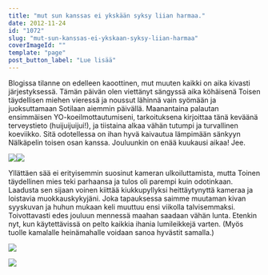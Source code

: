 ```yaml
---
title: "mut sun kanssas ei ykskään syksy liian harmaa."
date: 2012-11-24
id: "1072"
slug: "mut-sun-kanssas-ei-ykskaan-syksy-liian-harmaa"
coverImageId: ""
template: "page"
post_button_label: "Lue lisää"
---
```


Blogissa tilanne on edelleen kaoottinen, mut muuten kaikki on aika kivasti järjestyksessä. Tämän päivän olen viettänyt sängyssä aika köhäisenä Toisen täydellisen miehen vieressä ja noussut lähinnä vain syömään ja juoksuttamaan Sotilaan aiemmin päivällä. Maanantaina palautan ensimmäisen YO-koeilmottautumiseni, tarkoituksena kirjoittaa tänä keväänä terveystieto (huijuijuijui!), ja tiistaina alkaa vähän tutumpi ja turvallinen koeviikko. Sitä odotellessa on ihan hyvä kaivautua lämpimään sänkyyn Nälkäpelin toisen osan kanssa. Jouluunkin on enää kuukausi aikaa! Jee.

[![](/images/IMG_0264%C3%A5.JPG)](http://1.bp.blogspot.com/-hNAowivw-IE/ULDfTKGf_JI/AAAAAAAACm4/J2lfu6pD_-Y/s1600/IMG_0264%C3%A5.JPG)[![](/images/IMG_0258%C3%A5.JPG)](http://2.bp.blogspot.com/-Lw_1a71U3-4/ULDfR9jq34I/AAAAAAAACmw/dV19lkUERrI/s1600/IMG_0258%C3%A5.JPG)

Yllättäen sää ei erityisemmin suosinut kameran ulkoiluttamista, mutta Toinen täydellinen mies teki parhaansa ja tulos oli parempi kuin odotinkaan. Laadusta sen sijaan voinen kiittää kiukkupyllyksi heittäytynyttä kameraa ja loistavia muokkauskykyjäni. Joka tapauksessa saimme muutaman kivan syyskuvan ja huhun mukaan keli muuttuu ensi viikolla talvisemmaksi. Toivottavasti edes jouluun mennessä maahan saadaan vähän lunta. Etenkin nyt, kun käytettävissä on pelto kaikkia ihania lumileikkejä varten. (Myös tuolle kamalalle heinämahalle voidaan sanoa hyvästit samalla.)

[![](/images/IMG_0268%25C3%25A5.JPG)](http://3.bp.blogspot.com/-aYuY_uEW8uA/ULDfUkDSqVI/AAAAAAAACnA/y0DkhiyLyDs/s1600/IMG_0268%25C3%25A5.JPG)

[![](/images/ak.jpg)](http://4.bp.blogspot.com/-jweFclg0USo/ULDfalCp90I/AAAAAAAACnI/ntf0J2bfYhI/s1600/ak.jpg)
